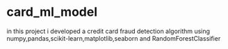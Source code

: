 # card_ml_model
in this project i developed a credit card fraud detection algorithm using numpy,pandas,scikit-learn,matplotlib,seaborn and RandomForestClassifier
